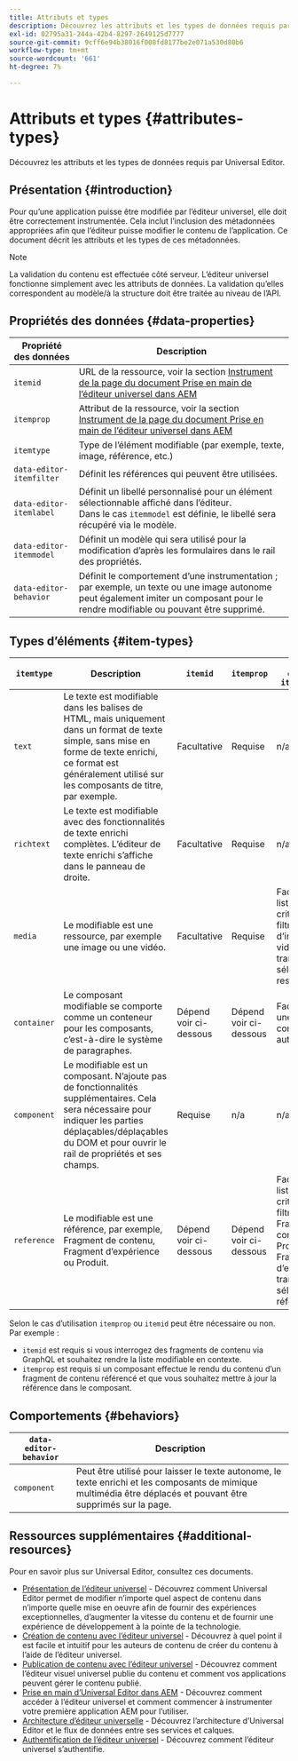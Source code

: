 ```yaml
---
title: Attributs et types
description: Découvrez les attributs et les types de données requis par Universal Editor.
exl-id: 02795a31-244a-42b4-8297-2649125d7777
source-git-commit: 9cff6e94b38016f008fd8177be2e071a530d80b6
workflow-type: tm+mt
source-wordcount: '661'
ht-degree: 7%

---
```


# Attributs et types {#attributes-types}

Découvrez les attributs et les types de données requis par Universal Editor.

## Présentation {#introduction}

Pour qu’une application puisse être modifiée par l’éditeur universel, elle doit être correctement instrumentée. Cela inclut l’inclusion des métadonnées appropriées afin que l’éditeur puisse modifier le contenu de l’application. Ce document décrit les attributs et les types de ces métadonnées.

>[!NOTE]
>
>La validation du contenu est effectuée côté serveur. L’éditeur universel fonctionne simplement avec les attributs de données. La validation qu’elles correspondent au modèle/à la structure doit être traitée au niveau de l’API.

## Propriétés des données {#data-properties}

| Propriété des données | Description |
|---|---|
| `itemid` | URL de la ressource, voir la section [Instrument de la page du document Prise en main de l’éditeur universel dans AEM](getting-started.md#instrument-thepage) |
| `itemprop` | Attribut de la ressource, voir la section [Instrument de la page du document Prise en main de l’éditeur universel dans AEM](getting-started.md#instrument-thepage) |
| `itemtype` | Type de l’élément modifiable (par exemple, texte, image, référence, etc.) |
| `data-editor-itemfilter` | Définit les références qui peuvent être utilisées. |
| `data-editor-itemlabel` | Définit un libellé personnalisé pour un élément sélectionnable affiché dans l’éditeur. <br>Dans le cas `itemmodel` est définie, le libellé sera récupéré via le modèle. |
| `data-editor-itemmodel` | Définit un modèle qui sera utilisé pour la modification d’après les formulaires dans le rail des propriétés. |
| `data-editor-behavior` | Définit le comportement d’une instrumentation ; par exemple, un texte ou une image autonome peut également imiter un composant pour le rendre modifiable ou pouvant être supprimé. |

## Types d’éléments {#item-types}

| `itemtype` | Description | `itemid` | `itemprop` | `data-editor-itemfilter` | `data-editor-itemlabel` | `data-editor-itemmodel` | `data-editor-behvior` |
|---|---|---|---|---|---|---|---|
| `text` | Le texte est modifiable dans les balises de HTML, mais uniquement dans un format de texte simple, sans mise en forme de texte enrichi, ce format est généralement utilisé sur les composants de titre, par exemple. | Facultative | Requise | n/a | Facultative | n/a | Facultative |
| `richtext` | Le texte est modifiable avec des fonctionnalités de texte enrichi complètes. L’éditeur de texte enrichi s’affiche dans le panneau de droite. | Facultative | Requise | n/a | Facultative | n/a | Facultative |
| `media` | Le modifiable est une ressource, par exemple une image ou une vidéo. | Facultative | Requise | Facultatif<br>liste des critères de filtre d’image ou vidéo transmis au sélecteur de ressources | Facultative | n/a | Facultative |
| `container` | Le composant modifiable se comporte comme un conteneur pour les composants, c’est-à-dire le système de paragraphes. | Dépend <br>voir ci-dessous | Dépend <br>voir ci-dessous | Facultatif<br>une liste des composants autorisés ; | Facultative | n/a | n/a |
| `component` | Le modifiable est un composant. N’ajoute pas de fonctionnalités supplémentaires. Cela sera nécessaire pour indiquer les parties déplaçables/déplaçables du DOM et pour ouvrir le rail de propriétés et ses champs. | Requise | n/a | n/a | Facultative | Facultative | n/a |
| `reference` | Le modifiable est une référence, par exemple, Fragment de contenu, Fragment d’expérience ou Produit. | Dépend <br>voir ci-dessous | Dépend <br>voir ci-dessous | Facultatif<br>liste des critères de filtre Fragment de contenu, Produit ou Fragment d’expérience transmis au sélecteur de référence | Facultative | Facultative | n/a |

Selon le cas d’utilisation `itemprop` ou `itemid` peut être nécessaire ou non. Par exemple :

* `itemid` est requis si vous interrogez des fragments de contenu via GraphQL et souhaitez rendre la liste modifiable en contexte.
* `itemprop` est requis si un composant effectue le rendu du contenu d’un fragment de contenu référencé et que vous souhaitez mettre à jour la référence dans le composant.

## Comportements {#behaviors}

| `data-editor-behavior` | Description |
|---|---|
| `component` | Peut être utilisé pour laisser le texte autonome, le texte enrichi et les composants de mimique multimédia être déplacés et pouvant être supprimés sur la page. |

## Ressources supplémentaires {#additional-resources}

Pour en savoir plus sur Universal Editor, consultez ces documents.

* [Présentation de l’éditeur universel](introduction.md) - Découvrez comment Universal Editor permet de modifier n’importe quel aspect de contenu dans n’importe quelle mise en oeuvre afin de fournir des expériences exceptionnelles, d’augmenter la vitesse du contenu et de fournir une expérience de développement à la pointe de la technologie.
* [Création de contenu avec l’éditeur universel](authoring.md) - Découvrez à quel point il est facile et intuitif pour les auteurs de contenu de créer du contenu à l’aide de l’éditeur universel.
* [Publication de contenu avec l’éditeur universel](publishing.md) - Découvrez comment l’éditeur visuel universel publie du contenu et comment vos applications peuvent gérer le contenu publié.
* [Prise en main d’Universal Editor dans AEM](getting-started.md) - Découvrez comment accéder à l’éditeur universel et comment commencer à instrumenter votre première application AEM pour l’utiliser.
* [Architecture d’éditeur universelle](architecture.md) - Découvrez l’architecture d’Universal Editor et le flux de données entre ses services et calques.
* [Authentification de l’éditeur universel](authentication.md) - Découvrez comment l’éditeur universel s’authentifie.

